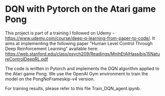 # DQN with Pytorch on the Atari game Pong
This project is part of a training I followed on Udemy - https://www.udemy.com/course/deep-q-learning-from-paper-to-code/. It aims at implementing the following paper "Human Level Control Through Deep Reinforcement Learning" available here: https://web.stanford.edu/class/psych209/Readings/MnihEtAlHassibis15NatureControlDeepRL.pdf

The code is written in Pytorch and implements the DQN algorithm applied to the Atari game Pong. We use the OpenAI Gym environment to train the model on the PongNoFrameskip-v4 version.

For training results, please refer to this file Train_DQN_agent.ipynb.

